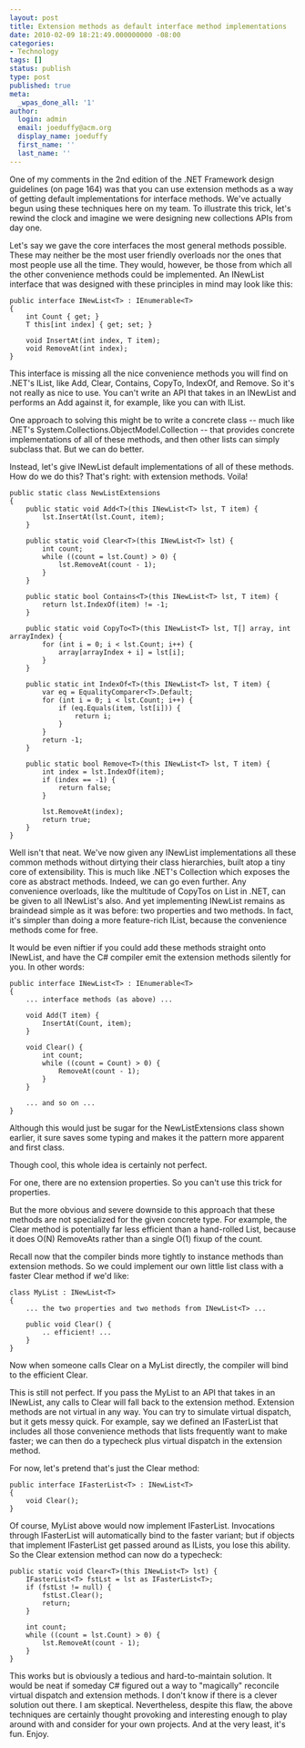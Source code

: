 ```yaml
---
layout: post
title: Extension methods as default interface method implementations
date: 2010-02-09 18:21:49.000000000 -08:00
categories:
- Technology
tags: []
status: publish
type: post
published: true
meta:
  _wpas_done_all: '1'
author:
  login: admin
  email: joeduffy@acm.org
  display_name: joeduffy
  first_name: ''
  last_name: ''
---
```

One of my comments in the 2nd edition of the .NET Framework design guidelines (on
page 164) was that you can use extension methods as a way of getting default implementations
for interface methods.  We've actually begun using these techniques here on
my team.  To illustrate this trick, let's rewind the clock and imagine we were
designing new collections APIs from day one.

Let's say we gave the core interfaces the most general methods possible.  These
may neither be the most user friendly overloads nor the ones that most people use
all the time.  They would, however, be those from which all the other convenience
methods could be implemented.  An INewList<T> interface that was designed with
these principles in mind may look like this:

```
public interface INewList<T> : IEnumerable<T>
{
    int Count { get; }
    T this[int index] { get; set; }

    void InsertAt(int index, T item);
    void RemoveAt(int index);
}
```

This interface is missing all the nice convenience methods you will find on .NET's
IList<T>, like Add, Clear, Contains, CopyTo, IndexOf, and Remove.  So it's not
really as nice to use.  You can't write an API that takes in an INewList<T>
and performs an Add against it, for example, like you can with IList<T>.

One approach to solving this might be to write a concrete class -- much like .NET's
System.Collections.ObjectModel.Collection<T> -- that provides concrete implementations
of all of these methods, and then other lists can simply subclass that.  But
we can do better.

Instead, let's give INewList<T> default implementations of all of these methods.
How do we do this?  That's right: with extension methods.  Voila!

```
public static class NewListExtensions
{
    public static void Add<T>(this INewList<T> lst, T item) {
        lst.InsertAt(lst.Count, item);
    }

    public static void Clear<T>(this INewList<T> lst) {
        int count;
        while ((count = lst.Count) > 0) {
            lst.RemoveAt(count - 1);
        }
    }

    public static bool Contains<T>(this INewList<T> lst, T item) {
        return lst.IndexOf(item) != -1;
    }

    public static void CopyTo<T>(this INewList<T> lst, T[] array, int arrayIndex) {
        for (int i = 0; i < lst.Count; i++) {
            array[arrayIndex + i] = lst[i];
        }
    }

    public static int IndexOf<T>(this INewList<T> lst, T item) {
        var eq = EqualityComparer<T>.Default;
        for (int i = 0; i < lst.Count; i++) {
            if (eq.Equals(item, lst[i])) {
                return i;
            }
        }
        return -1;
    }

    public static bool Remove<T>(this INewList<T> lst, T item) {
        int index = lst.IndexOf(item);
        if (index == -1) {
            return false;
        }

        lst.RemoveAt(index);
        return true;
    }
}
```

Well isn't that neat.  We've now given any INewList<T> implementations all these
common methods without dirtying their class hierarchies, built atop a tiny core of extensibility.
This is much like .NET's Collection<T> which exposes the core as abstract methods.
Indeed, we can go even further.  Any convenience overloads, like the multitude
of CopyTos on List<T> in .NET, can be given to all INewList<T>'s also.  And
yet implementing INewList<T> remains as braindead simple as it was before: two properties
and two methods.  In fact, it's simpler than doing a more feature-rich IList<T>,
because the convenience methods come for free.

It would be even niftier if you could add these methods straight onto INewList<T>,
and have the C# compiler emit the extension methods silently for you.  In other
words:

```
public interface INewList<T> : IEnumerable<T>
{
    ... interface methods (as above) ...

    void Add(T item) {
        InsertAt(Count, item);
    }

    void Clear() {
        int count;
        while ((count = Count) > 0) {
            RemoveAt(count - 1);
        }
    }

    ... and so on ...
}
```

Although this would just be sugar for the NewListExtensions class shown earlier,
it sure saves some typing and makes it the pattern more apparent and first class.

Though cool, this whole idea is certainly not perfect.

For one, there are no extension properties.  So you can't use this trick for
properties.

But the more obvious and severe downside to this approach that these methods are
not specialized for the given concrete type.  For example, the Clear method
is potentially far less efficient than a hand-rolled List<T>, because it does O(N)
RemoveAts rather than a single O(1) fixup of the count.

Recall now that the compiler binds more tightly to instance methods than extension
methods.  So we could implement our own little list class with a faster Clear
method if we'd like:

```
class MyList : INewList<T>
{
    ... the two properties and two methods from INewList<T> ...

    public void Clear() {
        .. efficient! ...
    }
}
```

Now when someone calls Clear on a MyList<T> directly, the compiler will bind to the
efficient Clear.

This is still not perfect.  If you pass the MyList<T> to an API that takes in
an INewList<T>, any calls to Clear will fall back to the extension method.
Extension methods are not virtual in any way.  You can try to simulate virtual
dispatch, but it gets messy quick.  For example, say we defined an IFasterList<T>
that includes all those convenience methods that lists frequently want to make faster;
we can then do a typecheck plus virtual dispatch in the extension method.

For now, let's pretend that's just the Clear method:

```
public interface IFasterList<T> : INewList<T>
{
    void Clear();
}
```

Of course, MyList<T> above would now implement IFasterList<T>.  Invocations
through IFasterList<T> will automatically bind to the faster variant; but if objects
that implement IFasterList<T> get passed around as IList<T>s, you lose this ability.
So the Clear extension method can now do a typecheck:

```
public static void Clear<T>(this INewList<T> lst) {
    IFasterList<T> fstLst = lst as IFasterList<T>;
    if (fstLst != null) {
        fstLst.Clear();
        return;
    }

    int count;
    while ((count = lst.Count) > 0) {
        lst.RemoveAt(count - 1);
    }
}
```

This works but is obviously a tedious and hard-to-maintain solution.  It would
be neat if someday C# figured out a way to "magically" reconcile virtual dispatch
and extension methods.  I don't know if there is a clever solution out there.
I am skeptical.  Nevertheless, despite this flaw, the above techniques are certainly
thought provoking and interesting enough to play around with and consider for your
own projects.  And at the very least, it's fun.  Enjoy.

